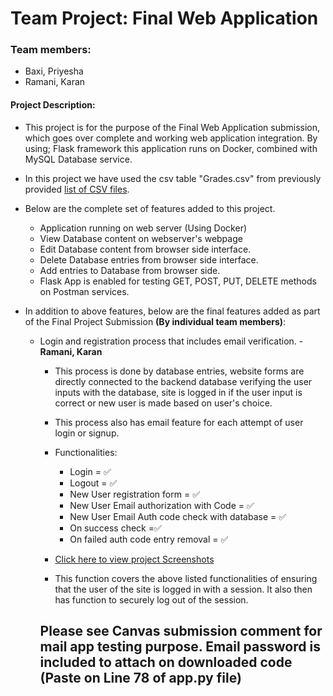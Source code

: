 # Team Project: Final Web Application

### Team members:
* Baxi, Priyesha
* Ramani, Karan

#### Project Description:
* This project is for the purpose of the Final Web Application submission, which goes over complete and working web
application integration. By using; Flask framework this application runs on Docker, combined with MySQL Database 
service.
* In this project we have used the csv table "Grades.csv" from previously provided 
[list of CSV files](https://people.sc.fsu.edu/~jburkardt/data/csv/csv.html).
* Below are the complete set of features added to this project.

    * Application running on web server (Using Docker)
    * View Database content on webserver's webpage
    * Edit Database content from browser side interface.
    * Delete Database entries from browser side interface.
    * Add entries to Database from browser side.
    * Flask App is enabled for testing GET, POST, PUT, DELETE methods on Postman services.
    
* In addition to above features, below are the final features added as part of the Final Project Submission 
**(By individual team members)**:

    * Login and registration process that includes email verification. - **Ramani, Karan**
        * This process is done by database entries, website forms are directly connected to the backend database 
        verifying the user inputs with the database, site is logged in if the user input is correct or new user is made
        based on user's choice.
        * This process also has email feature for each attempt of user login or signup.
        
        * Functionalities: 
            * Login = ✅
            * Logout = ✅
            * New User registration form = ✅
            * New User Email authorization with Code = ✅
            * New User Email Auth code check with database = ✅
            * On success check =✅
            * On failed auth code entry removal = ✅
            
        * [Click here to view project Screenshots](Final_Project.pdf)
        * This function covers the above listed functionalities of ensuring that the user of the site is logged in with a session. It also then has function to securely log out of the session. 
        ## Please see Canvas submission comment for mail app testing purpose. Email password is included to attach on downloaded code (Paste on Line 78 of app.py file) 
        
        
      